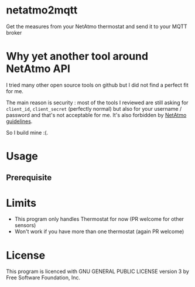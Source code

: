 # netatmo2mqtt

Get the measures from your NetAtmo thermostat and send it to your MQTT broker

# Why yet another tool around NetAtmo API

I tried many other open source tools on github but I did not find a perfect fit for me.

The main reason is security : most of the tools I reviewed are still asking for `client_id`, `client_secret` (perfectly normal) but also for your username / password and that's not acceptable for me. It's also forbidden by [NetAtmo guidelines](https://dev.netatmo.com/resources/technical/guides/developerguidelines).

So I build mine :(.

# Usage

## Prerequisite

# Limits

 * This program only handles Thermostat for now (PR welcome for other sensors)
 * Won't work if you have more than one thermostat (again PR welcome)

# License

This program is licenced with GNU GENERAL PUBLIC LICENSE version 3 by Free Software Foundation, Inc.
 
